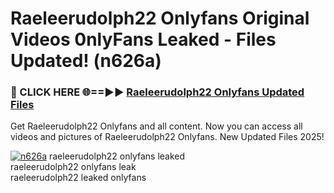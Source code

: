 # Raeleerudolph22 Onlyfans Original Videos 0nlyFans Leaked - Files Updated! (n626a)

<h3>🔴 CLICK HERE 🌐==►► <a href="https://tinyurl.com/4seja8ks" rel="nofollow">Raeleerudolph22 Onlyfans Updated Files</a></h3>

Get Raeleerudolph22 Onlyfans and all content. Now you can access all videos and pictures of Raeleerudolph22 Onlyfans. New Updated Files 2025!

[![n626a](https://i.imgur.com/EWjZXRe.gif)](https://tinyurl.com/4seja8ks)
raeleerudolph22 onlyfans leaked<br>
raeleerudolph22 onlyfans leak<br>
raeleerudolph22 leaked onlyfans